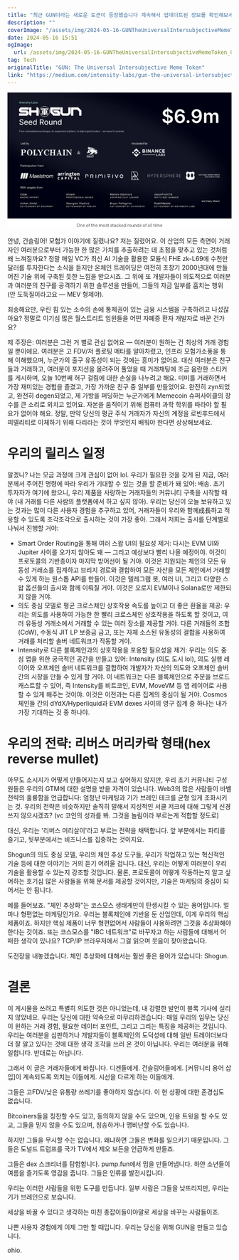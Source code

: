 ```yaml
---
title: "최근 GUN이라는 새로운 토큰이 등장했습니다 계속해서 업데이트된 정보를 확인해보세요"
description: ""
coverImage: "/assets/img/2024-05-16-GUNTheUniversalIntersubjectiveMemeToken_0.png"
date: 2024-05-16 15:51
ogImage: 
  url: /assets/img/2024-05-16-GUNTheUniversalIntersubjectiveMemeToken_0.png
tag: Tech
originalTitle: "GUN: The Universal Intersubjective Meme Token"
link: "https://medium.com/intensity-labs/gun-the-universal-intersubjective-meme-token-fa6bc66581f6"
---
```



![GUN Token](/assets/img/2024-05-16-GUNTheUniversalIntersubjectiveMemeToken_0.png)

안녕, 건슬링어! 모험가 이야기에 질렸나요? 저는 질렸어요. 이 산업의 모든 측면이 거래자인 여러분으로부터 가능한 한 많은 가치를 추출하려는 데 초점을 맞추고 있는 것처럼 왜 느껴질까요? 정말 매일 VC가 최신 AI 기술을 활용한 모듈식 FHE zk-L69에 수천만 달러를 투자한다는 소식을 듣지만 온체인 트레이딩은 여전히 초창기 2000년대에 만들어진 기술 위에 구축된 듯한 느낌을 받으시죠. 그 위에 또 개발자들이 의도적으로 여러분과 여러분의 친구를 공격하기 위한 솔루션을 만들어, 그들의 자금 일부를 훔치는 행위 (안 도둑질이라고요 — MEV 형제야).

죄송해요만, 우린 힘 있는 소수의 손에 통제권이 있는 금융 시스템을 구축하려고 나섰잖아요? 정말로 이기심 많은 월스트리트 임원들을 어떤 자폐증 환자 개발자로 바꾼 건가요?

제 주장은: 여러분은 그런 거 별로 관심 없어요 — 여러분이 원하는 건 최상의 거래 경험일 뿐이에요. 여러분은 고 FDV/저 플로팅 메타를 알아차렸고, 인프라 모험가소풍을 통해 이해했으며, 누군가의 출구 유동성이 되는 것에는 흥미가 없어요. 대신 여러분은 친구들과 거래하고, 여러분이 포지션을 올려주어 풀었을 때 거래채팅에 조금 음란한 스티커를 게시하며, 오늘 10번째 허구 걸림에 대한 손실을 나누려고 해요. 미미를 거래하면서 가장 재미있는 경험을 즐겼고, 가장 가까운 친구 중 일부를 만들었어요. 완전히 zyn되었고, 완전히 degen되었고, 제 가방을 퍼딩하는 누군가에게 Memecoin 슈퍼사이클의 장수를 큰 소리로 외치고 있어요. 자본을 움직이기 위해 컴퓨터 과학 학위를 따라야 할 필요가 없어야 해요. 정말, 만약 당신의 평균 주식 거래자가 자신의 계정을 로빈후드에서 피델리티로 이체하기 위해 다리라는 것이 무엇인지 배워야 한다면 상상해보세요.

<div class="content-ad"></div>

# 우리의 릴리스 일정

알겠니? 나는 모금 과정에 크게 관심이 없어 lol. 우리가 필요한 것을 갖게 된 지금, 여러분께서 주어진 명령에 따라 우리가 기대할 수 있는 것을 할 준비가 돼 있어: 배송. 초기 투자자가 여기에 왔으니, 우리 제품을 사랑하는 거래자들의 커뮤니티 구축을 시작할 때야 (내 거래를 다른 사람의 플랫폼에서 하고 싶지 않아). 우리는 당신이 오늘 보유하고 있는 것과는 많이 다른 사용자 경험을 추구하고 있어, 거래자들이 우리와 함께成長하고 적응할 수 있도록 조각조각으로 출시하는 것이 가장 좋아. 그래서 저희는 출시를 단계별로 나눠서 진행할 거야:

- Smart Order Routing을 통해 여러 스왑 UI의 필요성 제거: 다시는 EVM UI와 Jupiter 사이를 오가지 않아도 돼 — 그리고 예상보다 빨리 나올 예정이야. 이것이 프로토콜의 기반층이자 마지막 방어선이 될 거야. 이것은 지원되는 체인의 모든 유동성 거래소를 집계하고 브리지 경로와 결합하여 모든 자산을 모든 체인에서 거래할 수 있게 하는 원스톱 API를 만들어. 이것은 텔레그램 봇, 여러 UI, 그리고 다양한 스왑 옵션들의 출시와 함께 이뤄질 거야. 이것은 오로지 EVM이나 Solana로만 제한되지 않을 거야.
- 의도 중심 모델로 평균 크로스체인 상호작용 속도를 높이고 더 좋은 환율을 제공: 우리는 의도를 사용하여 가능한 한 빨리 크로스체인 상호작용을 하도록 할 것이고, 여러 유동성 거래소에서 거래할 수 있는 여러 장소를 제공할 거야. 다른 거래들의 조합(CoW), 수동식 JIT LP 보증금 금고, 또는 자체 소스된 유동성의 결합을 사용하여 거래를 처리할 솔버 네트워크가 작동할 거야.
- Intensity로 다른 블록체인과의 상호작용을 포옹할 필요성을 제거: 우리는 의도 중심 앱을 위한 궁극적인 공간을 만들고 있어: Intensity (의도 도시 lol), 의도 실행 레이어와 오프체인 솔버 네트워크를 결합하여 개발자가 자신의 의도와 오프체인 솔버 간의 시장을 만들 수 있게 할 거야. 이 네트워크는 다른 블록체인으로 주문을 브로드캐스트할 수 있어, 즉 Intensity를 비트코인, EVM, MoveVM 등 앱 레이어로 사용할 수 있게 해주는 것이야. 이것은 이전과는 다른 집계의 중심이 될 거야. Cosmos 체인들 간의 dYdX/Hyperliquid과 EVM dexes 사이의 영구 집계 중 하나는 내가 가장 기대하는 것 중 하나야.

# 우리의 전략: 리버스 머리카락 형태(hex reverse mullet)

<div class="content-ad"></div>

아무도 소시지가 어떻게 만들어지는지 보고 싶어하지 않지만, 우리 초기 커뮤니티 구성원들은 우리의 GTM에 대한 설명을 받을 자격이 있습니다. Web3의 많은 사람들이 바벨 전략의 훌륭함을 언급합니다: 엄청난 마케팅과 기가 브레인 테크를 균형 있게 조화시키는 것. 우리의 전략은 비슷하지만 솔직히 말해서 지성적인 서클 저크에 대해 그렇게 신경 쓰지 않으시겠죠? (vc 코인의 성과를 봐. 그것을 놀림이라 부르는게 적합할 정도로)

대신, 우리는 '리버스 머리살이'라고 부르는 전략을 채택합니다. 앞 부분에서는 파티를 즐기고, 뒷부분에서는 비즈니스를 집중하는 것이지요.

Shogun의 의도 중심 모델, 우리의 체인 추상 도구들, 우리가 작업하고 있는 혁신적인 기술 등에 대한 이야기는 거의 듣기 어려울 겁니다. 대신, 우리는 어떻게 여러분이 우리 기술을 활용할 수 있는지 강조할 것입니다. 물론, 프로토콜이 어떻게 작동하는지 알고 싶어하는 호기심 많은 사람들을 위해 문서를 제공할 것이지만, 기술은 마케팅의 중심이 되어서는 안 됩니다.

예를 들어보죠. "체인 추상화"는 코스모스 생태계만이 탄생시킬 수 있는 용어입니다. 얼마나 형편없는 마케팅인가요. 우리는 블록체인에 기반을 둔 산업인데, 이게 우리의 핵심 제품이죠. 하지만 핵심 제품이 너무 형편없어서 사람들이 사용하려면 그것을 추상화해야 한다는 것이죠. 또는 코스모스를 "IBC 네트워크"로 바꾸자고 하는 사람들에 대해서 어떠한 생각이 있나요? TCP/IP 브라우저에서 그걸 읽으며 웃음이 찾아왔습니다.

도전장을 내놓겠습니다. 체인 추상화에 대해서는 훨씬 좋은 용어가 있습니다: Shogun.

<div class="content-ad"></div>

# 결론

이 게시물을 쓰려고 특별히 의도한 것은 아니었는데, 내 강렬한 발언이 블록 기사에 실리지 않았네요. 우리는 당신에 대한 약속으로 마무리하겠습니다: 매일 우리의 임무는 당신이 원하는 거래 경험, 필요한 데이터 포인트, 그리고 그리는 특징을 제공하는 것입니다. 우리는 여러분을 심판하거나 개발자들이 블록체인의 도덕성에 대해 일반 트레이더보다 더 잘 알고 있다는 것에 대한 생각 조각을 쓰러 온 것이 아닙니다. 우리는 여러분을 위해 일합니다. 반대로는 아닙니다.

그래서 이 글은 거래자들에게 바칩니다. 디겐들에게. 건슬링어들에게. [커뮤니티 용어 삽입]이 계속되도록 외치는 이들에게. 시선을 다르게 하는 이들에게.

그들은 고FDV/낮은 유통량 쓰레기를 좋아하지 않습니다. 이 현 상황에 대한 존경심도 없습니다.

<div class="content-ad"></div>

Bitcoiners들을 칭찬할 수도 있고, 동의하지 않을 수도 있으며, 인용 트윗을 할 수도 있고, 그들을 믿지 않을 수도 있으며, 칭송하거나 맹비난할 수도 있습니다.

하지만 그들을 무시할 수는 없습니다. 왜냐하면 그들은 변화를 일으키기 때문입니다. 그들은 도널드 트럼프를 국가 TV에서 제오 보든을 언급하게 만들죠.

그들은 dex 스크리너를 탐험합니다. pump.fun에서 밈을 만들어냅니다. 하얀 소년들이 여름을 즐기도록 영감을 줍니다. 그들은 인류를 발전시킵니다.

우리는 이러한 사람들을 위한 도구를 만듭니다. 일부 사람은 그들을 낮뜨리지만, 우리는 기가 브레인으로 보습니다.

<div class="content-ad"></div>

세상을 바꿀 수 있다고 생각하는 미친 총잡이들이야말로 세상을 바꾸는 사람들이죠.

나쁜 사용자 경험에게 이제 그만 할 때입니다. 우리는 당신을 위해 GUN을 만들고 있습니다.

ohio.